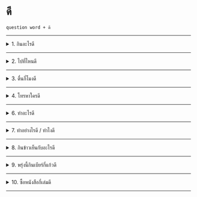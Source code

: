 # ดี

```
question word + ดี
```

---

<details>
  <summary>
    1. กินอะไรดี
  </summary>
  　What should (I/we) eat?
</details>

---

<details>
  <summary>
    2. ไปที่ไหนดี
  </summary>
  　Where should (I/we) go?
</details>

---

<details>
  <summary>
    3. ตื่นกี่โมงดี
  </summary>
  　What time should (I/we) wake up?
</details>

---

<details>
  <summary>
    4. โทรหาใครดี
  </summary>
  　Whom should (I/we) call?
</details>

---

<details>
  <summary>
    6. ทำอะไรดี
  </summary>
  　What should (I/we) do? (for free time)
</details>

---

<details>
  <summary>
    7. ทำอย่างไรดี / ทำไงดี
  </summary>
  　What should (I/we) do? (for solution)
</details>

---

<details>
  <summary>
    8. กินข้าวเย็นกับอะไรดี
  </summary>
  　What should (I/we) eat for dinner?
</details>

---

<details>
  <summary>
    9. พรุ่งนี้กินเบียร์กี่แก้วดี
  </summary>
  　How many glasses of beer should I drink tomorrow?
</details>

---

<details>
  <summary>
    10. ซื้อหนังสือกี่เล่มดี
  </summary>
  　How many books should I buy?
</details>

---
